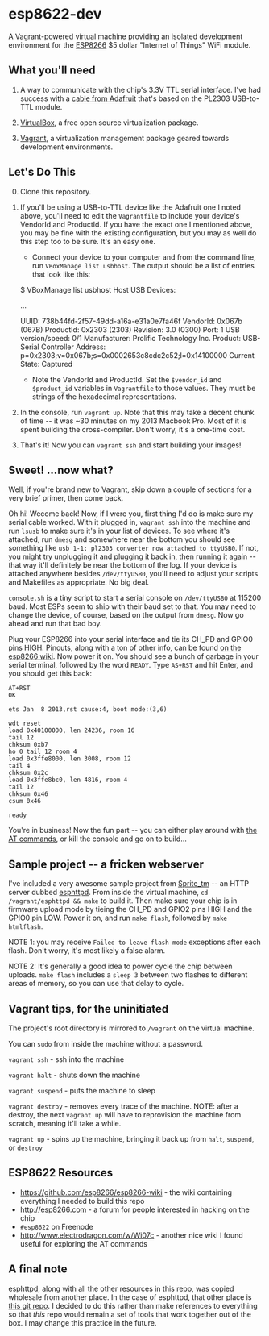esp8622-dev
===========

A Vagrant-powered virtual machine providing an isolated development
environment for the [ESP8266](https://github.com/esp8266/esp8266-wiki) $5
dollar "Internet of Things" WiFi module.


## What you'll need

1. A way to communicate with the chip's 3.3V TTL serial interface. I've had
   success with a [cable from Adafruit](http://www.adafruit.com/product/954)
   that's based on the PL2303 USB-to-TTL module.

2. [VirtualBox](https://www.virtualbox.org/), a free open source virtualization
   package.

3. [Vagrant](https://www.vagrantup.com), a virtualization management package
   geared towards development environments.


## Let's Do This

0. Clone this repository.

1. If you'll be using a USB-to-TTL device like the Adafruit one I noted above,
   you'll need to edit the `Vagrantfile` to include your device's VendorId and
   ProductId. If you have the exact one I mentioned above, you may be fine with
   the existing configuration, but you may as well do this step too to be sure.
   It's an easy one.

   - Connect your device to your computer and from the command line, run
     `VBoxManage list usbhost`. The output should be a list of entries that
     look like this:

    $ VBoxManage list usbhost
    Host USB Devices:
    
    ...
    
    UUID:               738b44fd-2f57-49dd-a16a-e31a0e7fa46f
    VendorId:           0x067b (067B)
    ProductId:          0x2303 (2303)
    Revision:           3.0 (0300)
    Port:               1
    USB version/speed:  0/1
    Manufacturer:       Prolific Technology Inc.
    Product:            USB-Serial Controller
    Address:            p=0x2303;v=0x067b;s=0x0002653c8cdc2c52;l=0x14100000
    Current State:      Captured

   - Note the VendorId and ProductId. Set the `$vendor_id` and `$product_id`
     variables in `Vagrantfile` to those values. They must be strings of the
     hexadecimal representations.

2. In the console, run `vagrant up`. Note that this may take a decent chunk of
   time -- it was ~30 minutes on my 2013 Macbook Pro. Most of it is spent
   building the cross-compiler. Don't worry, it's a one-time cost.

3. That's it! Now you can `vagrant ssh` and start building your images!


## Sweet! ...now what?

Well, if you're brand new to Vagrant, skip down a couple of sections for a very brief primer, then come back.

Oh hi! Wecome back! Now, if I were you, first thing I'd do is make sure my
serial cable worked.  With it plugged in, `vagrant ssh` into the machine and
run `lsusb` to make sure it's in your list of devices. To see where it's
attached, run `dmesg` and somewhere near the bottom you should see something
like `usb 1-1: pl2303 converter now attached to ttyUSB0`. If not, you might try
unplugging it and plugging it back in, then running it again -- that way it'll
definitely be near the bottom of the log. If your device is attached anywhere
besides `/dev/ttyUSB0`, you'll need to adjust your scripts and Makefiles as
appropriate. No big deal.

`console.sh` is a tiny script to start a serial console on `/dev/ttyUSB0` at
115200 baud. Most ESPs seem to ship with their baud set to that. You may need
to change the device, of course, based on the output from `dmesg`. Now go ahead
and run that bad boy.

Plug your ESP8266 into your serial interface and tie its CH_PD and GPIO0 pins
HIGH. Pinouts, along with a ton of other info, can be found [on the esp8266
wiki](https://github.com/esp8266/esp8266-wiki/wiki/Hardware_versions). Now
power it on. You should see a bunch of garbage in your serial terminal,
followed by the word `READY`. Type `AS+RST` and hit Enter, and you should get
this back:

    AT+RST
    OK
    
    ets Jan  8 2013,rst cause:4, boot mode:(3,6)
    
    wdt reset
    load 0x40100000, len 24236, room 16
    tail 12
    chksum 0xb7
    ho 0 tail 12 room 4
    load 0x3ffe8000, len 3008, room 12
    tail 4
    chksum 0x2c
    load 0x3ffe8bc0, len 4816, room 4
    tail 12
    chksum 0x46
    csum 0x46
    
    ready

You're in business! Now the fun part -- you can either play around with [the AT
commands](http://www.electrodragon.com/w/Wi07c#AT_Commands), or kill the
console and go on to build...


## Sample project -- a fricken webserver

I've included a very awesome sample project from
[Sprite_tm](http://spritesmods.com/) -- an HTTP server dubbed
[esphttpd](http://www.esp8266.com/viewtopic.php?f=6&t=376). From inside the
virtual machine, `cd /vagrant/esphttpd && make` to build it. Then make sure
your chip is in firmware upload mode by tieing the CH_PD and GPIO2 pins HIGH
and the GPIO0 pin LOW. Power it on, and run `make flash`, followed by `make
htmlflash`.

NOTE 1: you may receive `Failed to leave flash mode` exceptions after each
flash. Don't worry, it's most likely a false alarm.

NOTE 2: It's generally a good idea to power cycle the chip between uploads.
`make flash` includes a `sleep 3` between two flashes to different areas of
memory, so you can use that delay to cycle.


## Vagrant tips, for the uninitiated

The project's root directory is mirrored to `/vagrant` on the virtual machine.

You can `sudo` from inside the machine without a password.

`vagrant ssh` - ssh into the machine

`vagrant halt` - shuts down the machine

`vagrant suspend` - puts the machine to sleep

`vagrant destroy` - removes every trace of the machine. NOTE: after a destroy,
the next `vagrant up` will have to reprovision the machine from scratch,
meaning it'll take a while.

`vagrant up` - spins up the machine, bringing it back up from `halt`,
`suspend`, or `destroy`


## ESP8622 Resources

- https://github.com/esp8266/esp8266-wiki - the wiki containing everything I
  needed to build this repo
- http://esp8266.com - a forum for people interested in hacking on the chip
- `#esp8622` on Freenode
- http://www.electrodragon.com/w/Wi07c - another nice wiki I found useful for
  exploring the AT commands


## A final note

esphttpd, along with all the other resources in this repo, was copied wholesale
from another place. In the case of esphttpd, that other place is [this git
repo](http://git.spritesserver.nl/esphttpd.git). I decided to do this rather
than make references to everything so that _this_ repo would remain a set of
tools that work together out of the box. I may change this practice in the
future.


